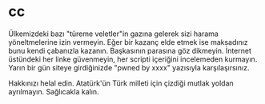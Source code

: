 # cc

Ülkemizdeki bazı "türeme veletler"in gazına gelerek sizi harama yöneltmelerine izin vermeyin. Eğer bir kazanç elde etmek ise maksadınız bunu kendi çabanızla kazanın. Başkasının parasına göz dikmeyin. İnternet üstündeki her linke güvenmeyin, her scripti içeriğini incelemeden kurmayın. Yarın bir gün siteye girdiğinizde "pwned by xxxx" yazısıyla karşılaşırsınız. 

Hakkınızı helal edin. Atatürk'ün Türk milleti için çizdiği mutlak yoldan ayrılmayın. Sağlıcakla kalın.
